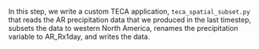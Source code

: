 In this step, we write a custom TECA application, `teca_spatial_subset.py` that reads the AR precipitation data that we produced in the last timestep, subsets the data to western North America, renames the precipitation variable to AR_Rx1day, and writes the data.